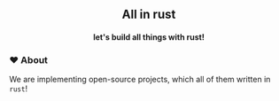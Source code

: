 <h2 align="center">All in rust</h2>
<h4 align="center">let's build all things with rust!</h4>

### ❤️ About
We are implementing open-source projects, which all of them written in `rust`!